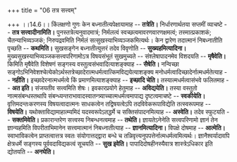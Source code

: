 +++
title = "06 तत्र सत्त्वम्"

+++
।।14.6।। किंलक्षणो गुणः केन बध्नातीत्यपेक्षायामाह -- **तत्रेति।**
निर्धारणार्थतया सप्तमीं व्याचष्टे -- **तत्र सत्त्वादीनामिति।**
पुनस्तत्रेत्यनुवादमात्रं; निर्मलत्वं स्वच्छत्वमावरणवारणक्षमत्वं;
तस्मात्प्रकाशकं; चैतन्याभिव्यञ्जकं; निरुपद्रवमिति निर्मलं
सत्सुखस्याभिव्यञ्जकमित्यर्थः। केन द्वारेण तदात्मानं निबध्नातीति पृच्छति
-- **कथमिति।** सुखसङ्गेन बध्नातीत्युत्तरं तदेव विवृणोति --
**सुख्यहमित्यादिना।** मुख्यसुखस्याभिव्यञ्जकसत्त्वपरिणामोऽत्र विषयसंभूतं
सुखमुच्यते -- संश्लेषापादनमेव विशदयति -- **मृषैवेति।** किमिति मृषैवेति
विशेषणं सङ्गस्य वस्तुत्वसंभवादित्याशङ्क्याह -- **सैषेति।** नन्विच्छा
सङ्गोऽभिनिवेशश्चेत्येकोऽर्थस्तत्रेच्छादेरात्मधर्मत्वात्किमविद्ययेत्याशङ्क्य
मनोधर्मत्वादिच्छादेर्नात्मधर्मतेत्याह -- **नहीति।**
इच्छादेरनात्मधर्मत्वे किं प्रमाणमित्याशङ्क्याह -- **इच्छादि चेति।**
तस्यात्मधर्मत्वासंभवे फलितमाह -- **अत इति।** संजयतीव सत्त्वमिति शेषः।
इवकारप्रयोगे हेतुमाह -- **अविद्ययेति।** तस्या वस्तुतो नात्मसंबन्धस्तथापि
संबन्ध्यन्तराभावादस्वातन्त्र्याच्चात्मधर्मत्वमापाद्य दृष्टत्वमाचष्टे --
**स्वकीयेति।** वृत्तिमदन्तःकरणस्य विषयत्वादात्मनः साधकत्वेन
तद्विषयत्वेऽपि तदविवेकरूपाविद्येति तत्स्वरूपमाह -- **विषयेति।**
यथोक्ताविद्यामाहात्म्यमिदं यदस्वरूपेऽतद्धर्मे च सक्तिसंपादनमित्याह --
**अस्वेति।** तदेव स्फुटयति -- **सक्तमिवेति।** प्रकारान्तरेण सत्त्वस्य
निबन्धनत्वमाह -- **तथेति।** ज्ञायतेऽनेनेति सत्त्वपरिणामो ज्ञानं तेन
ज्ञान्यहमिति विपरीताभिमानेन सत्त्वमात्मानं निबध्नातीत्याह --
**ज्ञानमित्यादिना।** विपक्षे दोषमाह -- **आत्मेति।** स्वाभाविकत्वेन
प्राप्तत्वात्तत्र स्वतः संयोगात्तद्द्वारा बन्धे च
तन्निवृत्त्यनुपपत्तेर्नात्मधर्मत्वमित्यर्थः। ज्ञानैश्वर्यादावपि
क्षेत्रधर्मे सङ्गस्य पूर्ववदाविद्यकत्वं सूचयति -- **सुख इवेति।**
पापादिदोषहीनस्यैवात्र शास्त्रेऽधिकार इति द्योतयति -- **अनघेति।**
